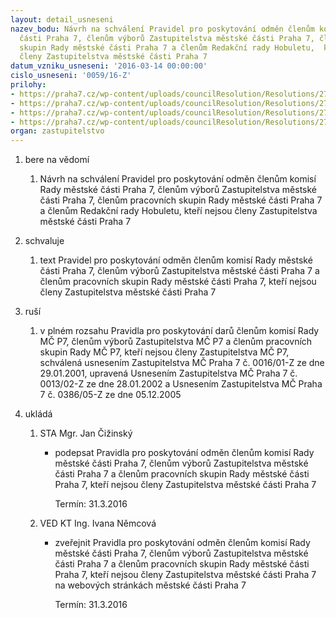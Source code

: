 ```yaml
---
layout: detail_usneseni
nazev_bodu: Návrh na schválení Pravidel pro poskytování odměn členům komisí Rady městské
  části Praha 7, členům výborů Zastupitelstva městské části Praha 7, členům pracovních
  skupin Rady městské části Praha 7 a členům Redakční rady Hobuletu,  kteří nejsou
  členy Zastupitelstva městské části Praha 7
datum_vzniku_usneseni: '2016-03-14 00:00:00'
cislo_usneseni: '0059/16-Z'
prilohy:
- https://praha7.cz/wp-content/uploads/councilResolution/Resolutions/27046/export/P1_Duvodovazprava~31258.docx
- https://praha7.cz/wp-content/uploads/councilResolution/Resolutions/27046/export/Pravidla_upravena~31257.doc
- https://praha7.cz/wp-content/uploads/councilResolution/Resolutions/27046/export/US_RMC_0157_230216~31256.pdf
- https://praha7.cz/wp-content/uploads/councilResolution/Resolutions/27046/export/export~301751.pdf
organ: zastupitelstvo
---
```

<ol class="urzList_view" id="urzList">
<li id="" class="urzClass1"><span name="1">bere na vědomí</span> 
<ol class="urzOlClass">
<li id="" class="urzClass2" style="TEXT-ALIGN: left"><span><p>Návrh na schválení Pravidel pro poskytování odměn členům komisí Rady městské části Praha 7, členům výborů Zastupitelstva městské části Praha 7, členům pracovních skupin Rady městské části Praha 7 a členům Redakční rady Hobuletu, kteří nejsou členy Zastupitelstva městské části Praha 7</p></span></li></ol></li>
<li id="" class="urzClass1"><span name="24">schvaluje</span> 
<ol class="urzOlClass">
<li id="" class="urzClass2" style="TEXT-ALIGN: left"><span><p>text Pravidel pro poskytování odměn členům komisí Rady městské části Praha 7, členům výborů Zastupitelstva městské části Praha 7 a členům pracovních skupin Rady městské části Praha 7, kteří nejsou členy Zastupitelstva městské části Praha 7</p></span></li></ol></li>
<li id="" class="urzClass1"><span name="70">ruší</span> 
<ol class="urzOlClass">
<li id="" class="urzClass2" style="TEXT-ALIGN: left"><span><p>v plném rozsahu Pravidla pro poskytování darů členům komisí Rady MČ P7, členům výborů Zastupitelstva MČ P7 a členům pracovních skupin Rady MČ P7, kteří nejsou členy Zastupitelstva MČ P7, schválená usnesením Zastupitelstva MČ Praha 7 č. 0016/01-Z ze dne 29.01.2001, upravená Usnesením Zastupitelstva MČ Praha 7 č. 0013/02-Z ze dne 28.01.2002 a Usnesením Zastupitelstva MČ Praha 7 č. 0386/05-Z ze dne 05.12.2005</p></span></li></ol></li><li class="urzClass1" id="urzUkoly"><span name="1">ukládá</span><ol class="urzOlClass"><li class="urzClass2"><span><p>STA Mgr. Jan Čižinský</p></span><ul class="urzUlClass"><li class="urzClass3"><span><p>podepsat Pravidla pro poskytování odměn členům komisí Rady městské části Praha 7, členům výborů Zastupitelstva městské části Praha 7 a členům pracovních skupin Rady městské části Praha 7, kteří nejsou členy Zastupitelstva městské části Praha 7</p></span><span class="urzUkolTermin">  Termín:&nbsp;31.3.2016</span></li></ul></li><li class="urzClass2"><span><p>VED KT Ing. Ivana Němcová</p></span><ul class="urzUlClass"><li class="urzClass3"><span><p>zveřejnit Pravidla pro poskytování odměn členům komisí Rady městské části Praha 7, členům výborů Zastupitelstva městské části Praha 7 a členům pracovních skupin Rady městské části Praha 7, kteří nejsou členy Zastupitelstva městské části Praha 7 na webových stránkách městské části Praha 7</p></span><span class="urzUkolTermin">  Termín:&nbsp;31.3.2016</span></li></ul></li></ol></li>
</ol>